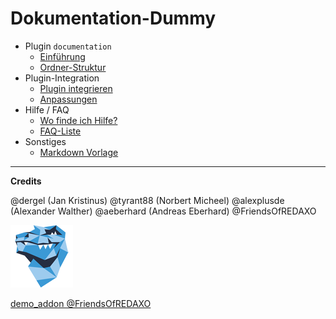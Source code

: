 # Dokumentation-Dummy

* Plugin `documentation`
  * [Einführung](main_intro.md)
  * [Ordner-Struktur](main_folder.md)
* Plugin-Integration
  * [Plugin integrieren](howto_copy.md)
  * [Anpassungen](howto_customize.md)
* Hilfe / FAQ
  * [Wo finde ich Hilfe?](help_where.md)
  * [FAQ-Liste](help_faq.md)
* Sonstiges
  * [Markdown Vorlage](_vorlage.md)

---

**Credits**

@dergel (Jan Kristinus)
@tyrant88 (Norbert Micheel)
@alexplusde (Alexander Walther)
@aeberhard (Andreas Eberhard)
@FriendsOfREDAXO

![demo_addon @FriendsOfREDAXO](assets/for_small.png)

[demo_addon @FriendsOfREDAXO](https://github.com/FriendsOfREDAXO/demo_addon)
